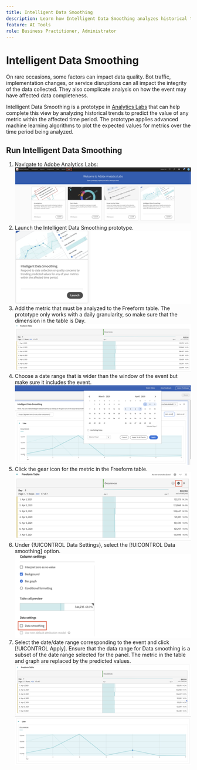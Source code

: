 ```yaml
---
title: Intelligent Data Smoothing
description: Learn how Intelligent Data Smoothing analyzes historical trends to predict the value of any metric within an affected time period.
feature: AI Tools
role: Business Practitioner, Administrator
---
```

# Intelligent Data Smoothing

On rare occasions, some factors can impact data quality. Bot traffic, implementation changes, or service disruptions can all impact the integrity of the data collected. They also complicate analysis on how the event may have affected data completeness.  

Intelligent Data Smoothing is a prototype in [Analytics Labs](/help/analyze/tech-previews/overview.md) that can help complete this view by analyzing historical trends to predict the value of any metric within the affected time period. The prototype applies advanced machine learning algorithms to plot the expected values for metrics over the time period being analyzed. 

## Run Intelligent Data Smoothing

1. Navigate to Adobe Analytics Labs:
   ![Labs](assets/labs.png)
1. Launch the Intelligent Data Smoothing prototype.
   ![Launch prototype](assets/intelligent-ds.png)
1. Add the metric that must be analyzed to the Freeform table. The prototype only works with a daily granularity, so make sure that the dimension in the table is Day.
   ![Add metric](assets/add-metric.png)
1. Choose a date range that is wider than the window of the event but make sure it includes the event. 
   ![Date range](assets/date-range.png)
1. Click the gear icon for the metric in the Freeform table.
   ![Gear icon](assets/gear-icon.png)
1. Under {!UICONTROL Data Settings}, select the [!UICONTROL Data smoothing] option.
   ![Data smoothing](assets/column-setting.png)
1. Select the date/date range corresponding to the event and click [!UICONTROL Apply]. 
   Ensure that the data range for Data smoothing is a subset of the date range selected for the panel. The metric in the table and graph are replaced by the predicted values. 
   ![Predicted values](assets/predictive-values.png)